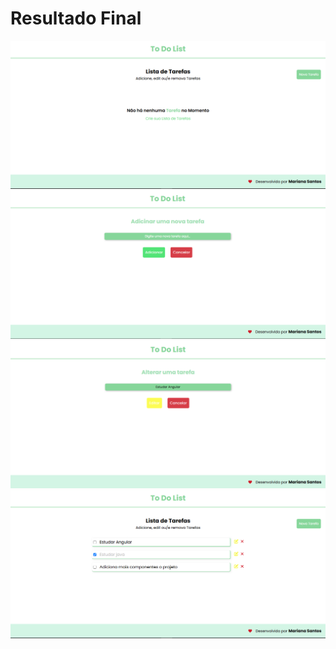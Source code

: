 <h1> Resultado Final </h1>
<img src="https://github.com/Mariianah-Santos/Angular-Projects/blob/main/To%20do%20List/img-resultados/1.png" alt="home">
<img src="https://github.com/Mariianah-Santos/Angular-Projects/blob/main/To%20do%20List/img-resultados/2.png" alt="addToDoList">
<img src="https://github.com/Mariianah-Santos/Angular-Projects/blob/main/To%20do%20List/img-resultados/3.png" alt="editList">
<img src="https://github.com/Mariianah-Santos/Angular-Projects/blob/main/To%20do%20List/img-resultados/4.png" alt="listAll">

